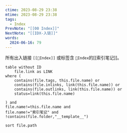 ```yaml
---
ctime: 2023-08-29 23:38
mtime: 2023-08-29 23:38
tags:
  - Index
PrevNote: "[[00 Index]]"
NextNote: "[[IDX-入链]]"
words:
  2024-06-16: 79
---
```


所有出入链接 `[[🧭Index]]` 或标签含 `🧭Index`的[[索引笔记]]。

```dataview
table without ID  
	file.link as LINK
where (
	contains(file.tags, this.file.name) or
	contains(file.inlinks, link(this.file.name)) or 
	contains(file.outlinks, link(this.file.name)) or
	status=link(this.file.name)
	
) and 
file.name!=this.file.name and
file.name!="索引笔记" and
!contains(file.folder,"__template__")

sort file.path
```


